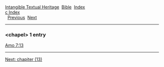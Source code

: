 [Intangible Textual Heritage](../../index)  [Bible](../index) 
[Index](index)   
[c Index](_c_)  
  [Previous](c02038)  [Next](c02040) 

------------------------------------------------------------------------

### &lt;chapel&gt; 1 entry

[Amo 7:13](../kjv/amo007.htm#013)  

------------------------------------------------------------------------

[Next: chapiter (13)](c02040)
